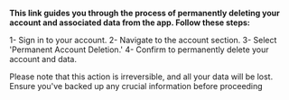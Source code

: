 **This link guides you through the process of permanently deleting your account and associated data from the app. Follow these steps:**


1- Sign in to your account.
2- Navigate to the account section.
3- Select 'Permanent Account Deletion.'
4- Confirm to permanently delete your account and data.

Please note that this action is irreversible, and all your data will be lost. 
Ensure you've backed up any crucial information before proceeding

